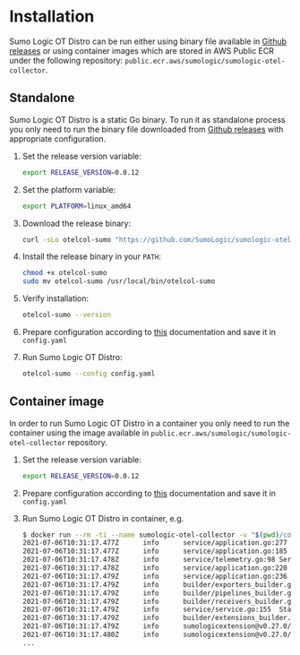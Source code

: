 # Installation

Sumo Logic OT Distro can be run either using binary file available in [Github releases][github_releases] or
using container images which are stored in AWS Public ECR under the following repository:
`public.ecr.aws/sumologic/sumologic-otel-collector`.

## Standalone

Sumo Logic OT Distro is a static Go binary.
To run it as standalone process you only need to run the binary file downloaded from
[Github releases][github_releases] with appropriate configuration.

1. Set the release version variable:

   ```bash
   export RELEASE_VERSION=0.0.12
   ```

1. Set the platform variable:

    ```bash
    export PLATFORM=linux_amd64
    ```

1. Download the release binary:

    ```bash
    curl -sLo otelcol-sumo "https://github.com/SumoLogic/sumologic-otel-collector/releases/download/v${RELEASE_VERSION}/otelcol-sumo-${RELEASE_VERSION}-${PLATFORM}"
    ```

1. Install the release binary in your `PATH`:

    ```bash
    chmod +x otelcol-sumo
    sudo mv otelcol-sumo /usr/local/bin/otelcol-sumo
    ```

1. Verify installation:

    ```bash
    otelcol-sumo --version
    ```

1. Prepare configuration according to [this](Configuration.md) documentation and save it in `config.yaml`

1. Run Sumo Logic OT Distro:

   ```bash
   otelcol-sumo --config config.yaml
   ```

## Container image

In order to run Sumo Logic OT Distro in a container you only need to run the container
using the image available in `public.ecr.aws/sumologic/sumologic-otel-collector` repository.

1. Set the release version variable:

   ```bash
   export RELEASE_VERSION=0.0.12
   ```

1. Prepare configuration according to [this](Configuration.md) documentation and save it in `config.yaml`

1. Run Sumo Logic OT Distro in container, e.g.

    ```bash
    $ docker run --rm -ti --name sumologic-otel-collector -v "$(pwd)/config.yaml:/etc/config.yaml" "public.ecr.aws/sumologic/sumologic-otel-collector:${RELEASE_VERSION}" --config /etc/config.yaml
    2021-07-06T10:31:17.477Z      info      service/application.go:277      Starting otelcol-sumo-linux_amd64...    {"Version": "v0.0.10", "NumCPU": 4}
    2021-07-06T10:31:17.477Z      info      service/application.go:185      Setting up own telemetry...
    2021-07-06T10:31:17.478Z      info      service/telemetry.go:98 Serving Prometheus metrics      {"address": ":8888", "level": 0, "service.instance.id": "596814dd-d8ad-4a4f-b2e9-106c29c416a0"}
    2021-07-06T10:31:17.478Z      info      service/application.go:220      Loading configuration...
    2021-07-06T10:31:17.479Z      info      service/application.go:236      Applying configuration...
    2021-07-06T10:31:17.479Z      info      builder/exporters_builder.go:274        Exporter was built.     {"kind": "exporter", "exporter": "sumologic"}
    2021-07-06T10:31:17.479Z      info      builder/pipelines_builder.go:204        Pipeline was built.     {"pipeline_name": "metrics/1", "pipeline_datatype": "metrics"}
    2021-07-06T10:31:17.479Z      info      builder/receivers_builder.go:230        Receiver was built.     {"kind": "receiver", "name": "telegraf", "datatype": "metrics"}
    2021-07-06T10:31:17.479Z      info      service/service.go:155  Starting extensions...
    2021-07-06T10:31:17.479Z      info      builder/extensions_builder.go:53        Extension is starting...        {"kind": "extension", "name": "sumologic"}
    2021-07-06T10:31:17.479Z      info      sumologicextension@v0.27.0/extension.go:128     Locally stored credentials not found, registering the collector {"kind": "extension", "name": "sumologic"}
    2021-07-06T10:31:17.480Z      info      sumologicextension@v0.27.0/credentials.go:142   Calling register API    {"kind": "extension", "name": "sumologic", "URL": "https://collectors.sumologic.com/api/v1/collector/register"}
    ...
    ```

[github_releases]: https://github.com/SumoLogic/sumologic-otel-collector/releases
